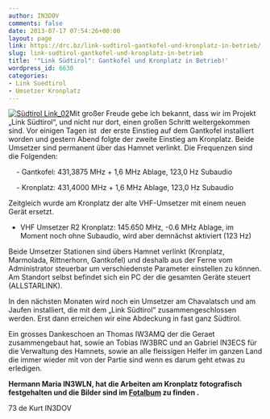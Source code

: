 ```yaml
---
author: IN3DOV
comments: false
date: 2013-07-17 07:54:26+00:00
layout: page
link: https://drc.bz/link-sudtirol-gantkofel-und-kronplatz-in-betrieb/
slug: link-sudtirol-gantkofel-und-kronplatz-in-betrieb
title: '"Link Südtirol": Gantkofel und Kronplatz in Betrieb!'
wordpress_id: 6630
categories:
- Link Suedtirol
- Umsetzer Kronplatz
---
```


[![Südtirol Link_02](https://drc.bz/wp-content/uploads/2013/07/Südtirol-Link_02.jpg)](https://drc.bz/wp-content/uploads/2013/07/Südtirol-Link_02.jpg)Mit großer Freude gebe ich bekannt, dass wir im Projekt „Link Südtirol“, und nicht nur dort, einen großen Schritt weitergekommen sind. Vor einigen Tagen ist  der erste Einstieg auf dem Gantkofel installiert worden und gestern Abend folgte der zweite Einstieg am Kronplatz. Beide Umsetzer sind permanent über das Hamnet verlinkt. Die Frequenzen sind die Folgenden:


    - Gantkofel: 431,3875 MHz + 1,6 MHz Ablage, 123,0 Hz Subaudio

    - Kronplatz: 431,4000 MHz + 1,6 MHz Ablage, 123,0 Hz Subaudio


Zeitgleich wurde am Kronplatz der alte VHF-Umsetzer mit einem neuen Gerät ersetzt. 




- VHF Umsetzer R2 Kronplatz: 145.650 MHz, -0.6 MHz Ablage, im Moment noch ohne Subaudio, wird aber demnächst aktiviert (123 Hz)




Beide Umsetzer Stationen sind übers Hamnet verlinkt (Kronplatz, Marmolada, Rittnerhorn, Gantkofel) und deshalb aus der Ferne vom Administrator steuerbar um verschiedenste Parameter einstellen zu können. Am Standort selbst befindet sich ein PC der die gesamten Geräte steuert (ALLSTARLINK).




In den nächsten Monaten wird noch ein Umsetzer am Chavalatsch und am Jaufen installiert, die mit dem „Link Südtirol“ zusammengeschlossen werden. Erst dann erreichen wir eine Abdeckung in fast ganz Südtirol.




Ein grosses Dankeschoen an Thomas IW3AMQ der die Geraet zusammengebaut hat, sowie an Tobias IW3BRC und an Gabriel IN3ECS für die Verwaltung des Hamnets, sowie an alle fleissigen Helfer im ganzen Land die immer wieder mit von der Partie sind wenn es darum geht etwas zu erledigen.


**Hermann Maria IN3WLN, hat die Arbeiten am Kronplatz fotografisch festgehalten und die Bilder sind im [Fotalbum](https://drc.bz/drc-intern/fotoalbum/?locale=de_DE&wppa-album=94&wppa-cover=0&wppa-occur=1) zu finden .**


73 de Kurt IN3DOV
